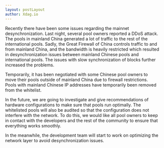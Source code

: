 ```yaml
---
layout: postLayout
author: Xdag.io
---
```


Recently there have been some issues regarding the mainnet desynchronization. Last night, several pool owners reported a DDoS attack. The pools in mainland China generated a lot of traffic to the rest of the international pools. Sadly, the Great Firewall of China controls traffic to and from mainland China, and the bandwidth is heavily restricted which resulted in desynchronization issues between mainland Chinese pools and international pools. The issues with slow synchronization of blocks further increased the problems.

Temporarily, it has been negotiated with some Chinese pool owners to move their pools outside of mainland China due to firewall restrictions. Pools with mainland Chinese IP addresses have temporarily been removed from the whitelist. 

In the future, we are going to investigate and give recommendations of hardware configurations to make sure that pools run optimally. The whitelisted pools will also be audited so that the configuration does not interfere with the network. To do this, we would like all pool owners to keep in contact with the developers and the rest of the community to ensure that everything works smoothly.

In the meanwhile, the development team will start to work on optimizing the network layer to avoid desynchronization issues.